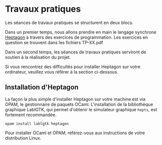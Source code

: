 # Travaux pratiques

Les séances de travaux pratiques se structurent en deux blocs.

Dans un premier temps, nous allons prendre en main le langage synchrone
[Heptagon](https://gitlab.inria.fr/synchrone/heptagon) à travers des exercices
de programmation. Les exercices en question se trouvent dans les fichiers
TP-XX.pdf

Dans un second temps, les séances de travaux pratiques serviront de soutien à la
réalisation du projet.

Si vous rencontrez des difficultés pour installer Heptagon sur votre ordinateur,
veuillez vous référer à la section ci-dessous.

## Installation d'Heptagon

La façon la plus simple d'installer Heptagon sur votre machine est via OPAM, le
gestionnaire de paquets OCaml. L'installation de la bibliothèque graphique
LablGTK, qui permet d'obtenir le simulateur graphique `hepts`, est fortement
recommandée.

``
opam install lablgtk heptagon
``

Pour installer OCaml et OPAM, référez-vous aux instructions de votre
distribution Linux.
